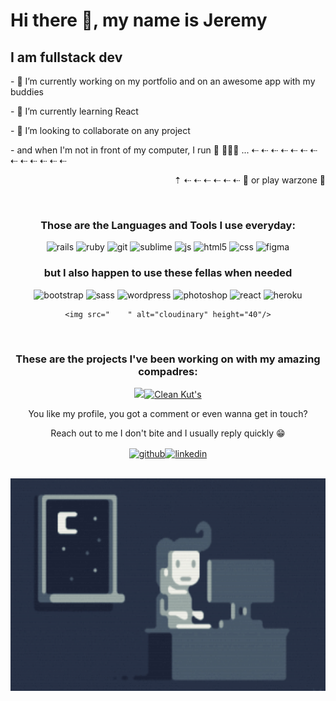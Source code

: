 <!-- about me section -->
<h1> Hi there 👋, my name is Jeremy </h1>
<h2> I am fullstack dev </h2>
<!-- Quick description -->
<p>- 🔭  I’m currently working on my portfolio and on an awesome app with my buddies</p>
<p>- 🌱  I’m currently learning React</p>
<p>- 🐜  I’m looking to collaborate on any project</p>
<p>-   and when I'm not in front of my computer, I run                 🏁 🏃🏼‍♂️ ...  ⇠ ⇠ ⇠ ⇠ ⇠ ⇠ ⇠ ⇠ ⇠ ⇠ ⇠ ⇠ ⇠ </p>
<p align="right"> ⇡ ⇠ ⇠ ⇠ ⇠ ⇠ ⇠ 🏡        or play warzone 🚁 </p>


</br>

<!-- skills section -->
<h3 align="center">Those are the Languages and Tools I use everyday:</h3>
<div align="center">
<!-- back end icon  -->
  <p>
    <img src="https://cdn.jsdelivr.net/gh/devicons/devicon/icons/rails/rails-plain-wordmark.svg" alt="rails" height="40"/></blank></blank>
    <img src="https://www.vectorlogo.zone/logos/ruby-lang/ruby-lang-icon.svg" alt="ruby" height="40" /></blank></blank>
<!-- middle -->
  <img src="https://www.vectorlogo.zone/logos/git-scm/git-scm-icon.svg" alt="git" height="40"/></blank> </blank>
    <img src="https://user-images.githubusercontent.com/80538704/141020072-23c9fea3-af87-4406-8584-26ff9618a3f3.png" alt="sublime" height="40"/>
  <img src="https://www.vectorlogo.zone/logos/javascript/javascript-icon.svg" alt="js" height="40"/></blank></blank>
<!-- front end icon  -->
  <img src="https://www.vectorlogo.zone/logos/w3_html5/w3_html5-ar21.svg" alt="html5" height="40"/></blank></blank>
  <img src="https://www.vectorlogo.zone/logos/w3_css/w3_css-ar21.svg" alt="css" height="40"/></blank>
  <img src="https://www.vectorlogo.zone/logos/figma/figma-icon.svg" alt="figma" height="40"/></blank></blank>
  </p>
</div>
<h3 align="center">but I also happen to use these fellas when needed</h3>
<div align="center">

  <p>
    <img src="https://cdn.jsdelivr.net/gh/devicons/devicon/icons/bootstrap/bootstrap-plain-wordmark.svg" alt="bootstrap" height="40"/>
<!-- sass -->
    <img src="https://cdn.jsdelivr.net/gh/devicons/devicon/icons/sass/sass-original.svg"  alt="sass" height="40"/>
<!-- wordpress -->
    <img src="https://cdn.jsdelivr.net/gh/devicons/devicon/icons/wordpress/wordpress-plain-wordmark.svg" alt="wordpress" height="40"/>
<!-- photoshop     -->
    <img src="https://cdn.jsdelivr.net/gh/devicons/devicon/icons/photoshop/photoshop-plain.svg" alt="photoshop" height="40"/>
<!-- react -->
    <img src="https://cdn.jsdelivr.net/gh/devicons/devicon/icons/react/react-original-wordmark.svg" alt="react" height="40"/>
<!-- heroku     -->
    <img src="https://cdn.jsdelivr.net/gh/devicons/devicon/icons/heroku/heroku-plain-wordmark.svg" alt="heroku" height="40"/>

<!-- cloudinary     -->
    <img src="    " alt="cloudinary" height="40"/>
    
 
    
    
    
    
    
    
  </p>
</div>

<br/>

  <h3 align="center" >These are the projects I've been working on with my amazing compadres:  </h3>
<div align="center"> 
  <a href="https://rentamon.herokuapp.com/" target="blank"><img src="https://user-images.
    
    
    hubusercontent.com/80538704/140975068-9215ea48-e70d-4e37-a57e-56725dedbb0d.png" height="40"  alt ="rentAMon"></a>
  <a href="http://www.cleankuts.com" target="blank"><img src="https://user-images.githubusercontent.com/80538704/140977171-a995dec0-fb2b-4f93-b2f1-19deceef06e3.png" height="40"  alt ="Clean Kut's"></a>
</div>  

  <!-- contact me section -->
  <!-- linkedin and github icons and links  -->
</p>

<p align="center">You like my profile, you got a comment or even wanna get in touch?</p> 
<p align="center">Reach out to me I don't bite and I usually reply quickly 😁 </p>
<div align="center">
  <a href="https://github.com/JerryAnt" target="blank"><img align="center" src='https://cdn.jsdelivr.net/npm/simple-icons@3.0.1/icons/github.svg' alt='github' height='40' color="#ffffff"></a><a href="https://www.linkedin.com/in/https://www.linkedin.com/in/jeremy-antoine-cool-dev-for-hire" target="blank"><img align="center" src='https://cdn.jsdelivr.net/npm/simple-icons@3.0.1/icons/linkedin.svg' alt='linkedin' height='40' ></a>

</div>
<br/>

<!-- animated gif -->
<p align="center"> 
  <img src="https://raw.githubusercontent.com/AVS1508/AVS1508/master/assets/Night-Coding.gif" height='340' >
</p>
<!-- My stats -->

<br/>
<!-- My views -->

<br/>

